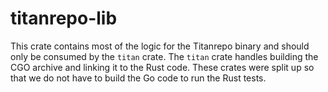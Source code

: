 # titanrepo-lib

This crate contains most of the logic for the Titanrepo binary and should only be consumed by the `titan` crate.
The `titan` crate handles building the CGO archive and linking it to the Rust code. These crates were split up so that we do not have to build the Go code to run the Rust tests.
